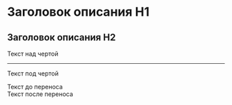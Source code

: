 # Заголовок описания H1

## Заголовок описания H2


Текст над чертой

---

Текст под чертой


Текст до переноса
<br>
Текст после переноса
